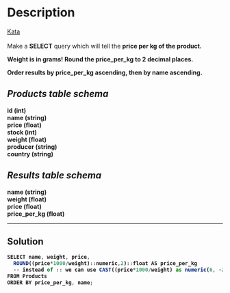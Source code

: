 # Description
[Kata](https://www.codewars.com/kata/5a8f00745084d718940000c5/train/sql)
<br>
<br>
Make a <b>SELECT</b> query which will tell the <b>price per kg<b/> of the product.

Weight is in <b>grams</b>! Round the price_per_kg to 2 decimal places.

Order results by price_per_kg ascending, then by name ascending.

***Products table schema***
---
id (int)
<br>
name (string)
<br>
price (float)
<br>
stock (int)
<br>
weight (float)
<br>
producer (string)
<br>
country (string)
<br>

***Results table schema***
---
name (string)
<br>
weight (float)
<br>
price (float)
<br>
price_per_kg (float)
<br>
  
---
## Solution 
```js
SELECT name, weight, price, 
  ROUND((price*1000/weight)::numeric,2)::float AS price_per_kg
  -- instead of :: we can use CAST((price*1000/weight) as numeric(6, -2)) and again to float
FROM Products 
ORDER BY price_per_kg, name;
```
